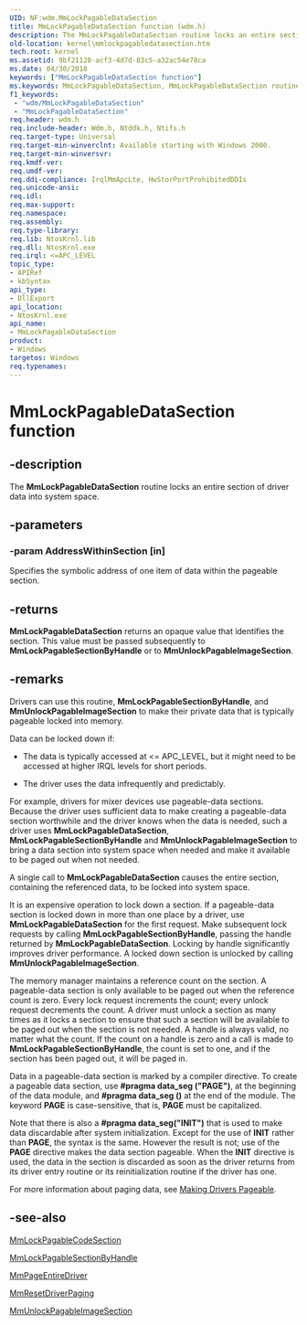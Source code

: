 ```yaml
---
UID: NF:wdm.MmLockPagableDataSection
title: MmLockPagableDataSection function (wdm.h)
description: The MmLockPagableDataSection routine locks an entire section of driver data into system space.
old-location: kernel\mmlockpagabledatasection.htm
tech.root: kernel
ms.assetid: 9bf21128-acf3-4d7d-83c5-a32ac54e78ca
ms.date: 04/30/2018
keywords: ["MmLockPagableDataSection function"]
ms.keywords: MmLockPagableDataSection, MmLockPagableDataSection routine [Kernel-Mode Driver Architecture], k106_05a47a6d-54f2-48d3-abba-ba3864aaa94b.xml, kernel.mmlockpagabledatasection, wdm/MmLockPagableDataSection
f1_keywords:
 - "wdm/MmLockPagableDataSection"
 - "MmLockPagableDataSection"
req.header: wdm.h
req.include-header: Wdm.h, Ntddk.h, Ntifs.h
req.target-type: Universal
req.target-min-winverclnt: Available starting with Windows 2000.
req.target-min-winversvr: 
req.kmdf-ver: 
req.umdf-ver: 
req.ddi-compliance: IrqlMmApcLte, HwStorPortProhibitedDDIs
req.unicode-ansi: 
req.idl: 
req.max-support: 
req.namespace: 
req.assembly: 
req.type-library: 
req.lib: NtosKrnl.lib
req.dll: NtosKrnl.exe
req.irql: <=APC_LEVEL
topic_type:
- APIRef
- kbSyntax
api_type:
- DllExport
api_location:
- NtosKrnl.exe
api_name:
- MmLockPagableDataSection
product:
- Windows
targetos: Windows
req.typenames: 
---
```


# MmLockPagableDataSection function


## -description


The <b>MmLockPagableDataSection</b> routine locks an entire section of driver data into system space.


## -parameters




### -param AddressWithinSection [in]

Specifies the symbolic address of one item of data within the pageable section.


## -returns



<b>MmLockPagableDataSection</b> returns an opaque value that identifies the section. This value must be passed subsequently to <b>MmLockPagableSectionByHandle</b> or to <b>MmUnlockPagableImageSection</b>.




## -remarks



Drivers can use this routine, <b>MmLockPagableSectionByHandle</b>, and <b>MmUnlockPagableImageSection</b> to make their private data that is typically pageable locked into memory.

Data can be locked down if:

* The data is typically accessed at <= APC_LEVEL, but it might need to be accessed at higher IRQL levels for short periods. 

* The driver uses the data infrequently and predictably. 

For example, drivers for mixer devices use pageable-data sections. Because the driver uses sufficient data to make creating a pageable-data section worthwhile and the driver knows when the data is needed, such a driver uses <b>MmLockPagableDataSection</b>,  <b>MmLockPagableSectionByHandle</b> and <b>MmUnlockPagableImageSection</b> to bring a data section into system space when needed and make it available to be paged out when not needed.

A single call to <b>MmLockPagableDataSection</b> causes the entire section, containing the referenced data, to be locked into system space.

It is an expensive operation to lock down a section. If a pageable-data section is locked down in more than one place by a driver, use <b>MmLockPagableDataSection</b> for the first request. Make subsequent lock requests by calling <b>MmLockPagableSectionByHandle</b>, passing the handle returned by <b>MmLockPagableDataSection</b>. Locking by handle significantly improves driver performance. A locked down section is unlocked by calling <b>MmUnlockPagableImageSection</b>.

The memory manager maintains a reference count on the section. A pageable-data section is only available to be paged out when the reference count is zero. Every lock request increments the count; every unlock request decrements the count. A driver must unlock a section as many times as it locks a section to ensure that such a section will be available to be paged out when the section is not needed. A handle is always valid, no matter what the count. If the count on a handle is zero and a call is made to <b>MmLockPagableSectionByHandle</b>, the count is set to one, and if the section has been paged out, it will be paged in.

Data in a pageable-data section is marked by a compiler directive. To create a pageable data section, use <b>#pragma data_seg ("PAGE")</b>, at the beginning of the data module, and <b>#pragma data_seg ()</b> at the end of the module. The keyword <b>PAGE</b> is case-sensitive, that is, <b>PAGE</b> must be capitalized.

Note that there is also a <b>#pragma data_seg("INIT")</b> that is used to make data discardable after system initialization. Except for the use of <b>INIT</b> rather than <b>PAGE</b>, the syntax is the same. However the result is not; use of the <b>PAGE</b> directive makes the data section pageable. When the <b>INIT</b> directive is used, the data in the section is discarded as soon as the driver returns from its driver entry routine or its reinitialization routine if the driver has one.

For more information about paging data, see <a href="https://docs.microsoft.com/windows-hardware/drivers/kernel/making-drivers-pageable">Making Drivers Pageable</a>. 




## -see-also




<a href="https://docs.microsoft.com/windows-hardware/drivers/ddi/wdm/nf-wdm-mmlockpagablecodesection">MmLockPagableCodeSection</a>



<a href="https://docs.microsoft.com/windows-hardware/drivers/ddi/ntddk/nf-ntddk-mmlockpagablesectionbyhandle">MmLockPagableSectionByHandle</a>



<a href="https://docs.microsoft.com/windows-hardware/drivers/ddi/wdm/nf-wdm-mmpageentiredriver">MmPageEntireDriver</a>



<a href="https://docs.microsoft.com/windows-hardware/drivers/ddi/wdm/nf-wdm-mmresetdriverpaging">MmResetDriverPaging</a>



<a href="https://docs.microsoft.com/windows-hardware/drivers/ddi/wdm/nf-wdm-mmunlockpagableimagesection">MmUnlockPagableImageSection</a>
 

 

